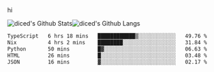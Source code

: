 hi

<img align="center" style="padding:0" src="https://github-readme-stats-diced.vercel.app/api?username=diced&show_icons=true&count_private=true&include_all_commits=true&hide=contribs&hide_border=true&hide_title=true&hide_border=true&theme=transparent" alt="diced's Github Stats"><img align="center" style="padding:0" src="https://github-readme-stats-diced.vercel.app/api/top-langs/?username=diced&layout=compact&hide_border=true&theme=transparent" alt="diced's Github Langs">

<!--START_SECTION:waka-->

```txt
TypeScript   6 hrs 18 mins   ████████████▒░░░░░░░░░░░░   49.76 %
Nix          4 hrs 2 mins    ████████░░░░░░░░░░░░░░░░░   31.84 %
Python       50 mins         █▓░░░░░░░░░░░░░░░░░░░░░░░   06.63 %
HTML         26 mins         █░░░░░░░░░░░░░░░░░░░░░░░░   03.48 %
JSON         16 mins         ▓░░░░░░░░░░░░░░░░░░░░░░░░   02.17 %
```

<!--END_SECTION:waka-->
